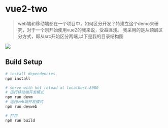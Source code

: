 
# vue2-two

> web端和移动端都在一个项目中，如何区分开发？特建立这个demo来研究，对于一个刚开始使用vue2的我来说，受益匪浅。
我采用的是从顶层区分方式，即从src开始区分两端,以下是我的目录结构图  

![](http://gameapp.fp.ps.netease.com/file/590059d07f9d2a852ebf3435ycf46uji)


## Build Setup

``` bash
# install dependencies
npm install

# serve with hot reload at localhost:8080
# 运行移动端开发模式
npm run devm
# 运行web端开发模式
npm run devweb

# 打包
npm run build

```


